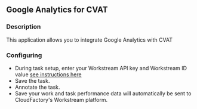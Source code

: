 ## Google Analytics for CVAT

### Description

This application allows you to integrate Google Analytics with CVAT

### Configuring

  * During task setup, enter your Workstream API key and Workstream ID value [see instructions here](https://help.cloudfactory.com/article/14-step-2-workstream-tracking-id)
  * Save the task.
  * Annotate the task.
  * Save your work and task performance data will automatically be sent to CloudFactory's Workstream platform.
